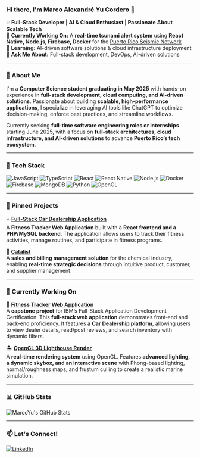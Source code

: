 ### Hi there, I'm Marco Alexandré Yu Cordero 👋

💡 **Full-Stack Developer | AI & Cloud Enthusiast | Passionate About Scalable Tech**  
🔭 **Currently Working On:** A **real-time tsunami alert system** using **React Native, Node.js, Firebase, Docker** for the [Puerto Rico Seismic Network](https://redsismica.uprm.edu/index.php)  
🌱 **Learning:** AI-driven software solutions & cloud infrastructure deployment  
💬 **Ask Me About:** Full-stack development, DevOps, AI-driven solutions  

---

### 🚀 **About Me**
I'm a **Computer Science student graduating in May 2025** with hands-on experience in **full-stack development, cloud computing, and AI-driven solutions**. Passionate about building **scalable, high-performance applications**, I specialize in leveraging AI tools like ChatGPT to optimize decision-making, enforce best practices, and streamline workflows.  

Currently seeking **full-time software engineering roles or internships** starting June 2025, with a focus on **full-stack architectures, cloud infrastructure, and AI-driven solutions** to advance **Puerto Rico’s tech ecosystem**.

---

### 🚀 **Tech Stack**
![JavaScript](https://img.shields.io/badge/JavaScript-F7DF1E?style=for-the-badge&logo=javascript&logoColor=black)
![TypeScript](https://img.shields.io/badge/TypeScript-3178C6?style=for-the-badge&logo=typescript&logoColor=white)
![React](https://img.shields.io/badge/React-20232A?style=for-the-badge&logo=react&logoColor=61DAFB)
![React Native](https://img.shields.io/badge/React_Native-20232A?style=for-the-badge&logo=react&logoColor=61DAFB)
![Node.js](https://img.shields.io/badge/Node.js-43853D?style=for-the-badge&logo=node.js&logoColor=white)
![Docker](https://img.shields.io/badge/Docker-2496ED?style=for-the-badge&logo=docker&logoColor=white)
![Firebase](https://img.shields.io/badge/Firebase-FFCA28?style=for-the-badge&logo=firebase&logoColor=black)
![MongoDB](https://img.shields.io/badge/MongoDB-4EA94B?style=for-the-badge&logo=mongodb&logoColor=white)
![Python](https://img.shields.io/badge/Python-3776AB?style=for-the-badge&logo=python&logoColor=white)
![OpenGL](https://img.shields.io/badge/OpenGL-5586A4?style=for-the-badge&logo=opengl&logoColor=white)

---

### 📌 **Pinned Projects**
⭐ **[Full-Stack Car Dealership Application](https://github.com/marcoyuuu/Fitness_Tracker_DB)**  
A **Fitness Tracker Web Application** built with a **React frontend and a PHP/MySQL backend**. The application allows users to track their fitness activities, manage routines, and participate in fitness programs.  

🔬 **[Catalist](https://github.com/marcoyuuu/Catalist)**  
A **sales and billing management solution** for the chemical industry, enabling **real-time strategic decisions** through intuitive product, customer, and supplier management.

---

### 📌 **Currently Working On**
🚗 **[Fitness Tracker Web Application](https://github.com/marcoyuuu/xrwvm-fullstack_developer_capstone)**  
A **capstone project** for IBM’s Full-Stack Application Development Certification. This **full-stack web application** demonstrates front‑end and back‑end proficiency. It features a **Car Dealership platform**, allowing users to view dealer details, read/post reviews, and search inventory with dynamic filters.  

🏝 **[OpenGL 3D Lighthouse Render](https://github.com/marcoyuuu/Examen-Final-Proyecto-paper-ACM-SIGGRAPH)**  
A **real-time rendering system** using OpenGL. Features **advanced lighting, a dynamic skybox, and an interactive scene** with Phong-based lighting, normal/roughness maps, and frustum culling to create a realistic marine simulation.

---

### 📊 **GitHub Stats**
![MarcoYu's GitHub Stats](https://github-readme-stats.vercel.app/api?username=marcoyuuu&show_icons=true&theme=tokyonight)

---

### 📫 **Let's Connect!**
[![LinkedIn](https://img.shields.io/badge/LinkedIn-0077B5?style=for-the-badge&logo=linkedin&logoColor=white)](https://www.linkedin.com/in/marco-yu-cordero-2315541b3/)
